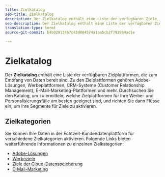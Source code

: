 ```yaml
---
title: Zielkatalog
seo-title: Zielkatalog
description: Der Zielkatalog enthält eine Liste der verfügbaren Ziele, die zum Empfang von Daten bereit sind. Zu den Zielen gehören Adobe-Lösungen, Werbeplattformen, CRM-Systeme (Customer Relationship Management), E-Mail-Marketing-Plattformen und mehr.
seo-description: Der Zielkatalog enthält eine Liste der verfügbaren Ziele, die zum Empfang von Daten bereit sind. Zu den Zielen gehören Adobe-Lösungen, Werbeplattformen, CRM-Systeme (Customer Relationship Management), E-Mail-Marketing-Plattformen und mehr.
translation-type: tm+mt
source-git-commit: b4b02913467c43d004574a1aa5cb2f793964ad1e

---
```



# Zielkatalog

Der **Zielkatalog** enthält eine Liste der verfügbaren Zielplattformen, die zum Empfang von Daten bereit sind. Zu den Zielplattformen gehören Adobe-Lösungen, Werbeplattformen, CRM-Systeme (Customer Relationship Management), E-Mail-Marketing-Plattformen und mehr. Durchsuchen Sie den Katalog, um zu ermitteln, welche Zielplattformen für Ihre Werbe- und Personalisierungsfälle am besten geeignet sind, und richten Sie dann Flüsse ein, um Ihre Segmente für Ziele zu aktivieren.

## Zielkategorien

Sie können Ihre Daten in der Echtzeit-Kundendatenplattform für verschiedene Zielkategorien aktivieren. Folgende Links bieten weiterführende Informationen zu einzelnen Zielkategorien:

* [Adobe-Lösungen](/help/rtcdp/destinations/adobe-destinations.md)
* [Werbeziele](/help/rtcdp/destinations/advertising-destinations.md)
* [Ziele der Cloud-Datenspeicherung](/help/rtcdp/destinations/cloud-storage-destinations.md)
* [E-Mail-Marketing](/help/rtcdp/destinations/email-marketing-destinations.md)